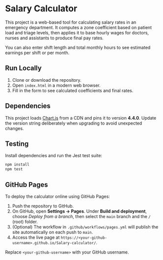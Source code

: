 # Salary Calculator

This project is a web-based tool for calculating salary rates in an emergency department. It computes a zone coefficient based on patient load and triage levels, then applies it to base hourly wages for doctors, nurses and assistants to produce final pay rates.

You can also enter shift length and total monthly hours to see estimated earnings per shift or per month.

## Run Locally

1. Clone or download the repository.
2. Open `index.html` in a modern web browser.
3. Fill in the form to see calculated coefficients and final rates.

## Dependencies

This project loads [Chart.js](https://www.chartjs.org/) from a CDN and pins it to version **4.4.0**. Update the version string deliberately when upgrading to avoid unexpected changes.

## Testing

Install dependencies and run the Jest test suite:

```bash
npm install
npm test
```

## GitHub Pages

To deploy the calculator online using GitHub Pages:

1. Push the repository to GitHub.
2. On GitHub, open **Settings → Pages**. Under **Build and deployment**, choose *Deploy from a branch*, then select the `main` branch and the `/` (root) folder.
3. (Optional) The workflow in `.github/workflows/pages.yml` will publish the site automatically on each push to `main`.
4. Access the live page at `https://<your-github-username>.github.io/Salary-calculator/`.

Replace `<your-github-username>` with your GitHub username.
